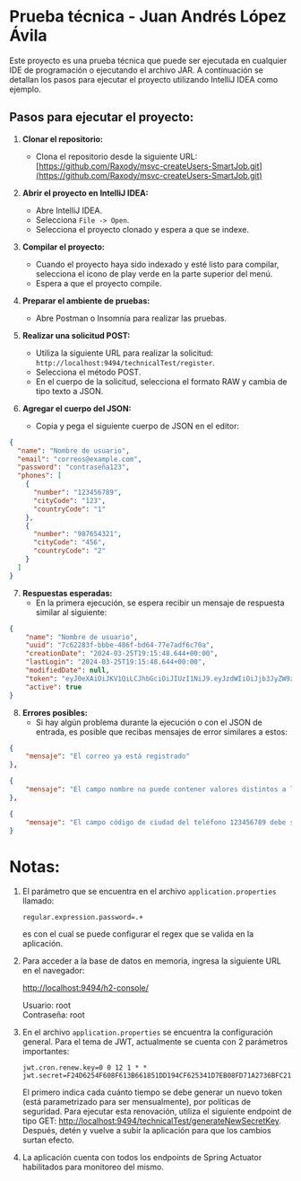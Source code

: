 # Prueba técnica - Juan Andrés López Ávila

Este proyecto es una prueba técnica que puede ser ejecutada en cualquier IDE de programación o ejecutando el archivo JAR. A continuación se detallan los pasos para ejecutar el proyecto utilizando IntelliJ IDEA como ejemplo.

## Pasos para ejecutar el proyecto:

1. **Clonar el repositorio:**
   - Clona el repositorio desde la siguiente URL: [https://github.com/Raxody/msvc-createUsers-SmartJob.git](https://github.com/Raxody/msvc-createUsers-SmartJob.git)

2. **Abrir el proyecto en IntelliJ IDEA:**
   - Abre IntelliJ IDEA.
   - Selecciona `File -> Open`.
   - Selecciona el proyecto clonado y espera a que se indexe.

3. **Compilar el proyecto:**
   - Cuando el proyecto haya sido indexado y esté listo para compilar, selecciona el icono de play verde en la parte superior del menú.
   - Espera a que el proyecto compile.

4. **Preparar el ambiente de pruebas:**
   - Abre Postman o Insomnia para realizar las pruebas.

5. **Realizar una solicitud POST:**
   - Utiliza la siguiente URL para realizar la solicitud: `http://localhost:9494/technicalTest/register`.
   - Selecciona el método POST.
   - En el cuerpo de la solicitud, selecciona el formato RAW y cambia de tipo texto a JSON.

6. **Agregar el cuerpo del JSON:**
   - Copia y pega el siguiente cuerpo de JSON en el editor:

```json
{
  "name": "Nombre de usuario",
  "email": "correos@example.com",
  "password": "contraseña123",
  "phones": [
    {
      "number": "123456789",
      "cityCode": "123",
      "countryCode": "1"
    },
    {
      "number": "987654321",
      "cityCode": "456",
      "countryCode": "2"
    }
  ]
}
```



7. **Respuestas esperadas:**
   - En la primera ejecución, se espera recibir un mensaje de respuesta similar al siguiente:

```json
{
    "name": "Nombre de usuario",
    "uuid": "7c62283f-bbbe-486f-bd64-77e7adf6c70a",
    "creationDate": "2024-03-25T19:15:48.644+00:00",
    "lastLogin": "2024-03-25T19:15:48.644+00:00",
    "modifiedDate": null,
    "token": "eyJ0eXAiOiJKV1QiLCJhbGciOiJIUzI1NiJ9.eyJzdWIiOiJjb3JyZW9zQGV4YW1wbGUuY29tIiwidXVpZCI6ImNvbnRyYXNlw7FhMTIzIiwiZW1haWwiOiJjb3JyZW9zQGV4YW1wbGUuY29tIiwiaWF0IjoxNzExMzk0MTQ4LCJleHAiOjE3MTEzOTc3NDh9.spVmygqlHUanKySSnwYVXYbFrrudc-YCRbb2pzCyoqg",
    "active": true
}
```

8. **Errores posibles:**
   - Si hay algún problema durante la ejecución o con el JSON de entrada, es posible que recibas mensajes de error similares a estos:

```json
{
    "mensaje": "El correo ya está registrado"
},

{
    "mensaje": "El campo nombre no puede contener valores distintos a letras"
},

{
    "mensaje": "El campo código de ciudad del teléfono 123456789 debe ser numérico"
}
```

# Notas:

1. El parámetro que se encuentra en el archivo `application.properties` llamado:

   ```properties
   regular.expression.password=.+
   ```

   es con el cual se puede configurar el regex que se valida en la aplicación.

2. Para acceder a la base de datos en memoria, ingresa la siguiente URL en el navegador:

   [http://localhost:9494/h2-console/](http://localhost:9494/h2-console/)

   Usuario: root  
   Contraseña: root

3. En el archivo `application.properties` se encuentra la configuración general. Para el tema de JWT, actualmente se cuenta con 2 parámetros importantes:

   ```properties
   jwt.cron.renew.key=0 0 12 1 * *
   jwt.secret=F24D6254F608F613B661851DD194CF625341D7EB08FD71A2736BFC21F3EFD8F6
   ```

   El primero indica cada cuánto tiempo se debe generar un nuevo token (está parametrizado para ser mensualmente), por políticas de seguridad. Para ejecutar esta renovación, utiliza el siguiente endpoint de tipo GET: [http://localhost:9494/technicalTest/generateNewSecretKey](http://localhost:9494/technicalTest/generateNewSecretKey). Después, detén y vuelve a subir la aplicación para que los cambios surtan efecto.

4. La aplicación cuenta con todos los endpoints de Spring Actuator habilitados para monitoreo del mismo.


